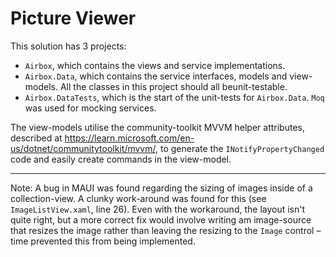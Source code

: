 # Picture Viewer

This solution has 3 projects: 
- `Airbox`, which contains the views and service implementations.
- `Airbox.Data`, which contains the service interfaces, models and view-models. All the classes in this project should all beunit-testable.
- `Airbox.DataTests`, which is the start of the unit-tests for `Airbox.Data`. `Moq` was used for mocking services.

The view-models utilise the community-toolkit MVVM helper attributes, described at https://learn.microsoft.com/en-us/dotnet/communitytoolkit/mvvm/, to generate the `INotifyPropertyChanged` code and easily create commands in the view-model.

---

Note: A bug in MAUI was found regarding the sizing of images inside of a collection-view. A clunky work-around was found for this (see `ImageListView.xaml`, line 26). Even with the workaround, the layout isn't quite right, 
but a more correct fix would involve writing am image-source that resizes the image rather than leaving the resizing to the `Image` control – time prevented this from being implemented.
